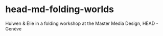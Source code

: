 # head-md-folding-worlds

Huiwen &amp; Elie in a folding workshop at the Master Media Design, HEAD - Genève
